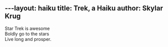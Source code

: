 ---layout: haiku
title: Trek, a Haiku
author: Skylar Krug
---

Star Trek is awesome<br>
Boldly go to the stars<br>
Live long and prosper.
